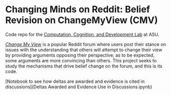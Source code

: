 # Changing Minds on Reddit: Belief Revision on ChangeMyView (CMV)

Code repo for the [Computation, Cognition, and Development Lab](https://www.cognitionasu.org/) at ASU. 

[_Change My View_](https://www.reddit.com/r/changemyview/)  is a popular Reddit forum where users post their stance on issues with the understanding that others will attempt to change their view by providing arguments opposing their perspective; as to be expected, some arguments are more convincing than others. This project seeks to study the mechanisms that drive belief change on the forum, and this is its code. 


[Notebook to see how deltas are awarded and evidence is cited in discussions](Deltas Awarded and Evidence Use in Discussions.ipynb)
